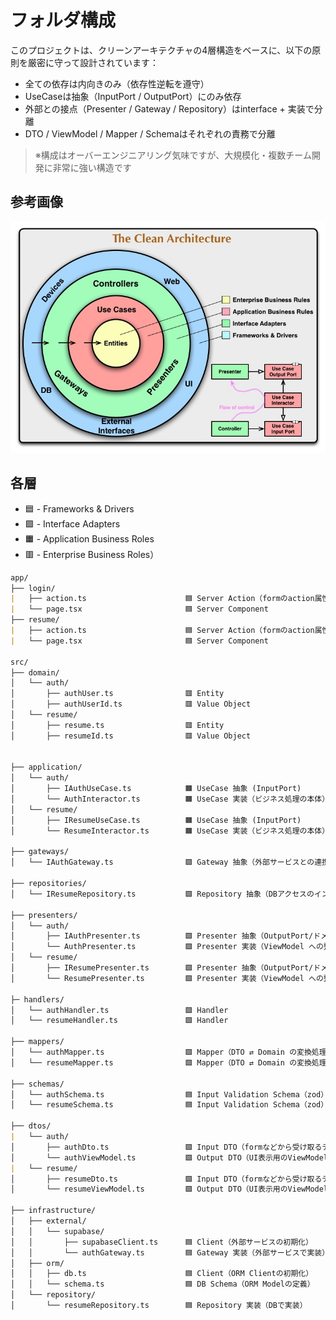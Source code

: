 # フォルダ構成

このプロジェクトは、クリーンアーキテクチャの4層構造をベースに、以下の原則を厳密に守って設計されています：

- 全ての依存は内向きのみ（依存性逆転を遵守）
- UseCaseは抽象（InputPort / OutputPort）にのみ依存
- 外部との接点（Presenter / Gateway / Repository）はinterface + 実装で分離
- DTO / ViewModel / Mapper / Schemaはそれぞれの責務で分離

> ※構成はオーバーエンジニアリング気味ですが、大規模化・複数チーム開発に非常に強い構造です

## 参考画像

![Clean Architecture 図](/public/CleanArchitecture.jpg)

## 各層

- 🟦 - Frameworks & Drivers
- 🟩 - Interface Adapters
- 🟧 - Application Business Roles
- 🟥 - Enterprise Business Roles）

```markdown
app/
├── login/
|   ├── action.ts                      🟦 Server Action（formのaction属性に渡す）
|   └── page.tsx                       🟦 Server Component
├── resume/
|   ├── action.ts                      🟦 Server Action（formのaction属性に渡す）
|   └── page.tsx                       🟦 Server Component

src/
├── domain/
│   └── auth/
│       ├── authUser.ts                🟥 Entity
│       ├── authUserId.ts              🟥 Value Object
│   └── resume/
│       ├── resume.ts                  🟥 Entity
│       ├── resumeId.ts                🟥 Value Object


├── application/
│   └── auth/
│       ├── IAuthUseCase.ts            🟧 UseCase 抽象 (InputPort)
│       └── AuthInteractor.ts          🟧 UseCase 実装（ビジネス処理の本体）
│   └── resume/
│       ├── IResumeUseCase.ts          🟧 UseCase 抽象 (InputPort)
│       └── ResumeInteractor.ts        🟧 UseCase 実装（ビジネス処理の本体）

├── gateways/
│   └── IAuthGateway.ts                🟩 Gateway 抽象（外部サービスとの連携インターフェース）

├── repositories/
│   └── IResumeRepository.ts           🟩 Repository 抽象（DBアクセスのインターフェース）

├── presenters/
│   └── auth/
│       ├── IAuthPresenter.ts          🟩 Presenter 抽象（OutputPort/ドメイン → ViewModel 変換の入口）
│       └── AuthPresenter.ts           🟩 Presenter 実装（ViewModel への整形処理）
│   └── resume/
│       ├── IResumePresenter.ts        🟩 Presenter 抽象（OutputPort/ドメイン → ViewModel 変換の入口）
│       └── ResumePresenter.ts         🟩 Presenter 実装（ViewModel への整形処理）

├─ handlers/
│   └── authHandler.ts                 🟩 Handler
│   └── resumeHandler.ts               🟩 Handler

├── mappers/
│   └── authMapper.ts                  🟩 Mapper（DTO ⇄ Domain の変換処理）
│   └── resumeMapper.ts                🟩 Mapper（DTO ⇄ Domain の変換処理）

├── schemas/
│   └── authSchema.ts                  🟦 Input Validation Schema（zod）
│   └── resumeSchema.ts                🟦 Input Validation Schema（zod）

├── dtos/
|   └── auth/
│       ├── authDto.ts                 🟩 Input DTO（formなどから受け取るデータ）
│       └── authViewModel.ts           🟩 Output DTO（UI表示用のViewModel）
|   └── resume/
│       ├── resumeDto.ts               🟩 Input DTO（formなどから受け取るデータ）
│       └── resumeViewModel.ts         🟩 Output DTO（UI表示用のViewModel）

├── infrastructure/
│   ├── external/
│   │   └── supabase/
│   │       ├── supabaseClient.ts      🟦 Client（外部サービスの初期化）
│   │       └── authGateway.ts         🟦 Gateway 実装（外部サービスで実装）
│   ├── orm/
│   │   ├── db.ts                      🟦 Client（ORM Clientの初期化）
│   │   └── schema.ts                  🟦 DB Schema（ORM Modelの定義）
│   └── repository/
│       └── resumeRepository.ts        🟦 Repository 実装（DBで実装）
```

